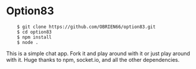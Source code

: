 # Option83

		$ git clone https://github.com/OBRIEN66/option83.git
		$ cd option83
		$ npm install
		$ node .

This is a simple chat app. Fork it and play around with it or just play around with it. Huge thanks to npm, socket.io, and all the other dependencies.
